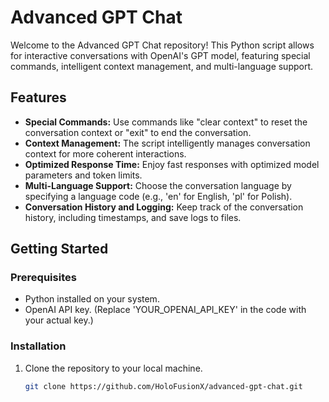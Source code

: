 # Advanced GPT Chat

Welcome to the Advanced GPT Chat repository! This Python script allows for interactive conversations with OpenAI's GPT model, featuring special commands, intelligent context management, and multi-language support.

## Features

- **Special Commands:** Use commands like "clear context" to reset the conversation context or "exit" to end the conversation.
- **Context Management:** The script intelligently manages conversation context for more coherent interactions.
- **Optimized Response Time:** Enjoy fast responses with optimized model parameters and token limits.
- **Multi-Language Support:** Choose the conversation language by specifying a language code (e.g., 'en' for English, 'pl' for Polish).
- **Conversation History and Logging:** Keep track of the conversation history, including timestamps, and save logs to files.

## Getting Started

### Prerequisites
- Python installed on your system.
- OpenAI API key. (Replace 'YOUR_OPENAI_API_KEY' in the code with your actual key.)

### Installation
1. Clone the repository to your local machine.
   ```bash
   git clone https://github.com/HoloFusionX/advanced-gpt-chat.git

